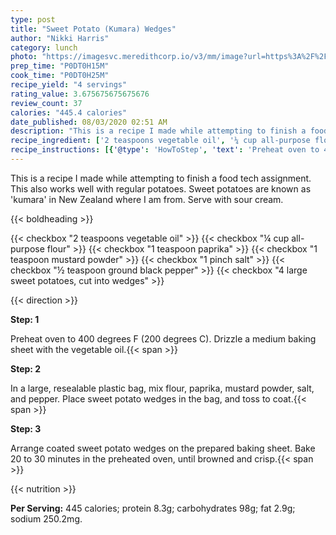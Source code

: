 ```yaml
---
type: post
title: "Sweet Potato (Kumara) Wedges"
author: "Nikki Harris"
category: lunch
photo: "https://imagesvc.meredithcorp.io/v3/mm/image?url=https%3A%2F%2Fimages.media-allrecipes.com%2Fuserphotos%2F282224.jpg"
prep_time: "P0DT0H15M"
cook_time: "P0DT0H25M"
recipe_yield: "4 servings"
rating_value: 3.675675675675676
review_count: 37
calories: "445.4 calories"
date_published: 08/03/2020 02:51 AM
description: "This is a recipe I made while attempting to finish a food tech assignment. This also works well with regular potatoes. Sweet potatoes are known as 'kumara' in New Zealand where I am from. Serve with sour cream."
recipe_ingredient: ['2 teaspoons vegetable oil', '¼ cup all-purpose flour', '1 teaspoon paprika', '1 teaspoon mustard powder', '1 pinch salt', '½ teaspoon ground black pepper', '4 large sweet potatoes, cut into wedges']
recipe_instructions: [{'@type': 'HowToStep', 'text': 'Preheat oven to 400 degrees F (200 degrees C). Drizzle a medium baking sheet with the vegetable oil.\n'}, {'@type': 'HowToStep', 'text': 'In a large, resealable plastic bag, mix flour, paprika, mustard powder, salt, and pepper. Place sweet potato wedges in the bag, and toss to coat.\n'}, {'@type': 'HowToStep', 'text': 'Arrange coated sweet potato wedges on the prepared baking sheet. Bake 20 to 30 minutes in the preheated oven, until browned and crisp.\n'}]
---
```


This is a recipe I made while attempting to finish a food tech assignment. This also works well with regular potatoes. Sweet potatoes are known as 'kumara' in New Zealand where I am from. Serve with sour cream. 

{{< boldheading >}}

{{< checkbox "2 teaspoons vegetable oil" >}}
{{< checkbox "¼ cup all-purpose flour" >}}
{{< checkbox "1 teaspoon paprika" >}}
{{< checkbox "1 teaspoon mustard powder" >}}
{{< checkbox "1 pinch salt" >}}
{{< checkbox "½ teaspoon ground black pepper" >}}
{{< checkbox "4 large sweet potatoes, cut into wedges" >}}


{{< direction >}}

**Step: 1**

Preheat oven to 400 degrees F (200 degrees C). Drizzle a medium baking sheet with the vegetable oil.{{< span >}}

**Step: 2**

In a large, resealable plastic bag, mix flour, paprika, mustard powder, salt, and pepper. Place sweet potato wedges in the bag, and toss to coat.{{< span >}}

**Step: 3**

Arrange coated sweet potato wedges on the prepared baking sheet. Bake 20 to 30 minutes in the preheated oven, until browned and crisp.{{< span >}}

{{< nutrition >}}

**Per Serving:** 445 calories; protein 8.3g; carbohydrates 98g; fat 2.9g; sodium 250.2mg.